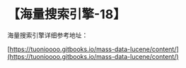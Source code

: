 # 【海量搜索引擎-18】

海量搜索引擎详细参考地址：

[https://tuonioooo.gitbooks.io/mass-data-lucene/content/](https://tuonioooo.gitbooks.io/mass-data-lucene/content/)

